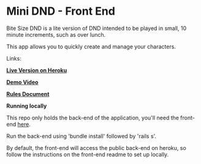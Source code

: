 # Mini DND - Front End

Bite Size DND is a lite version of DND intended to be played in small, 10 minute increments, such as over lunch.

This app allows you to quickly create and manage your characters. 

Links:

**[Live Version on Heroku](http://minidnd.herokuapp.com/)**

**[Demo Video](https://www.youtube.com/watch?v=isWqEG9dFac)**

**[Rules Document](https://drive.google.com/file/d/1kpT-eM3L-tQyeJf-mRt2d5kgy6neKT1R/view)**


**Running locally**

This repo only holds the back-end of the application, you'll need the front-end [here](https://github.com/nwdunlap17/minidnd-frontend).

Run the back-end using 'bundle install' followed by 'rails s'. 

By default, the front-end will access the public back-end on heroku, so follow the instructions on the front-end readme to set up locally.
